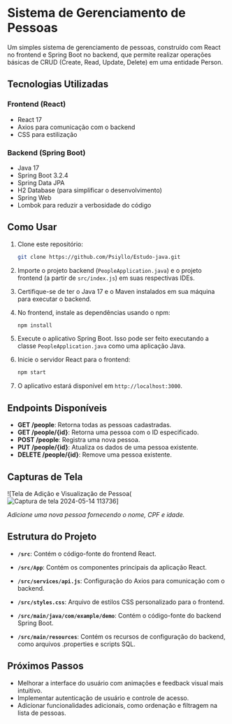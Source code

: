 # Sistema de Gerenciamento de Pessoas

Um simples sistema de gerenciamento de pessoas, construído com React no frontend e Spring Boot no backend, que permite realizar operações básicas de CRUD (Create, Read, Update, Delete) em uma entidade Person.

## Tecnologias Utilizadas

### Frontend (React)
- React 17
- Axios para comunicação com o backend
- CSS para estilização

### Backend (Spring Boot)
- Java 17
- Spring Boot 3.2.4
- Spring Data JPA
- H2 Database (para simplificar o desenvolvimento)
- Spring Web
- Lombok para reduzir a verbosidade do código

## Como Usar

1. Clone este repositório:

    ```bash
    git clone https://github.com/Psiyllo/Estudo-java.git
    ```

2. Importe o projeto backend (`PeopleApplication.java`) e o projeto frontend (a partir de `src/index.js`) em suas respectivas IDEs.

3. Certifique-se de ter o Java 17 e o Maven instalados em sua máquina para executar o backend.

4. No frontend, instale as dependências usando o npm:

    ```bash
    npm install
    ```

5. Execute o aplicativo Spring Boot. Isso pode ser feito executando a classe `PeopleApplication.java` como uma aplicação Java.

6. Inicie o servidor React para o frontend:

    ```bash
    npm start
    ```

7. O aplicativo estará disponível em `http://localhost:3000`.

## Endpoints Disponíveis

- **GET /people**: Retorna todas as pessoas cadastradas.
- **GET /people/{id}**: Retorna uma pessoa com o ID especificado.
- **POST /people**: Registra uma nova pessoa.
- **PUT /people/{id}**: Atualiza os dados de uma pessoa existente.
- **DELETE /people/{id}**: Remove uma pessoa existente.

## Capturas de Tela

![Tela de Adição e Visualização de Pessoa(![Captura de tela 2024-05-14 113736](https://github.com/Psiyllo/Estudo-java/assets/166714883/846db023-6d06-40f8-a35c-bbfbef28c4bb)]

*Adicione uma nova pessoa fornecendo o nome, CPF e idade.*

## Estrutura do Projeto

- **`/src`**: Contém o código-fonte do frontend React.
- **`/src/App`**: Contém os componentes principais da aplicação React.
- **`/src/services/api.js`**: Configuração do Axios para comunicação com o backend.
- **`/src/styles.css`**: Arquivo de estilos CSS personalizado para o frontend.

- **`/src/main/java/com/example/demo`**: Contém o código-fonte do backend Spring Boot.
- **`/src/main/resources`**: Contém os recursos de configuração do backend, como arquivos .properties e scripts SQL.

## Próximos Passos

- Melhorar a interface do usuário com animações e feedback visual mais intuitivo.
- Implementar autenticação de usuário e controle de acesso.
- Adicionar funcionalidades adicionais, como ordenação e filtragem na lista de pessoas.
